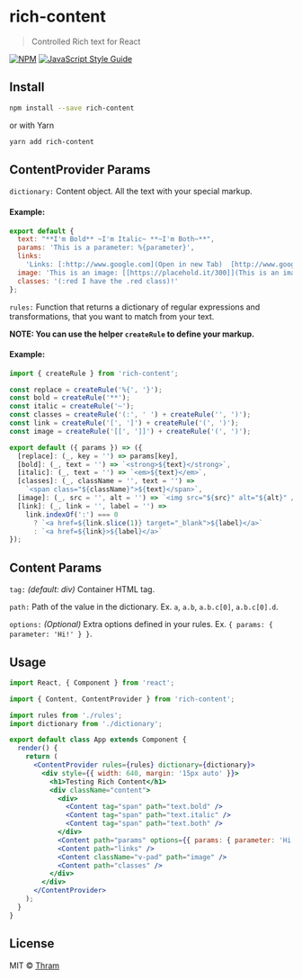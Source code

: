 # rich-content

> Controlled Rich text for React

[![NPM](https://img.shields.io/npm/v/rich-content.svg)](https://www.npmjs.com/package/rich-content) [![JavaScript Style Guide](https://img.shields.io/badge/code_style-standard-brightgreen.svg)](https://standardjs.com)

## Install

```bash
npm install --save rich-content
```

or with Yarn

```bash
yarn add rich-content
```

## ContentProvider Params

`dictionary:` Content object. All the text with your special markup.

#### Example:

```js
export default {
  text: "**I'm Bold** ~I'm Italic~ **~I'm Both~**",
  params: 'This is a parameter: %{parameter}',
  links:
    'Links: [:http://www.google.com](Open in new Tab)  [http://www.google.com](Open in same Tab)',
  image: 'This is an image: [[https://placehold.it/300]](This is an image)',
  classes: '(:red I have the .red class)!'
};
```

`rules:` Function that returns a dictionary of regular expressions and transformations, that you want to match from your text.

__NOTE: You can use the helper `createRule` to define your markup.__

#### Example:

```js
import { createRule } from 'rich-content';

const replace = createRule('%{', '}');
const bold = createRule('**');
const italic = createRule('~');
const classes = createRule('(:', ' ') + createRule('', ')');
const link = createRule('[', ']') + createRule('(', ')');
const image = createRule('[[', ']]') + createRule('(', ')');

export default ({ params }) => ({
  [replace]: (_, key = '') => params[key],
  [bold]: (_, text = '') => `<strong>${text}</strong>`,
  [italic]: (_, text = '') => `<em>${text}</em>`,
  [classes]: (_, className = '', text = '') =>
    `<span class="${className}">${text}</span>`,
  [image]: (_, src = '', alt = '') => `<img src="${src}" alt="${alt}" />`,
  [link]: (_, link = '', label = '') =>
    link.indexOf(':') === 0
      ? `<a href=${link.slice(1)} target="_blank">${label}</a>`
      : `<a href=${link}>${label}</a>`
});
```

## Content Params

`tag:` *(default: div)* Container HTML tag.

`path:` Path of the value in the dictionary. Ex. `a`, `a.b`, `a.b.c[0]`, `a.b.c[0].d`.

`options:` *(Optional)* Extra options defined in your rules. Ex. `{ params: { parameter: 'Hi!' } }`.

## Usage

```jsx
import React, { Component } from 'react';

import { Content, ContentProvider } from 'rich-content';

import rules from './rules';
import dictionary from './dictionary';

export default class App extends Component {
  render() {
    return (
      <ContentProvider rules={rules} dictionary={dictionary}>
        <div style={{ width: 640, margin: '15px auto' }}>
          <h1>Testing Rich Content</h1>
          <div className="content">
            <div>
              <Content tag="span" path="text.bold" />
              <Content tag="span" path="text.italic" />
              <Content tag="span" path="text.both" />
            </div>
            <Content path="params" options={{ params: { parameter: 'Hi!' } }} />
            <Content path="links" />
            <Content className="v-pad" path="image" />
            <Content path="classes" />
          </div>
        </div>
      </ContentProvider>
    );
  }
}
```

## License

MIT © [Thram](https://github.com/Thram)
